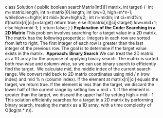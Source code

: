 class Solution {
public boolean searchMatrix(int[][] matrix, int target) {
​
int m=matrix.length;
int n=matrix[0].length;
int low=0, high=m*n-1;
while(low<=high){
int mid=(low+high)/2;;
int ri=mid/n;
int ci=mid%n;
if(matrix[ri][ci]==target) return true;
else if(matrix[ri][ci]<target) low=mid+1;
else high=mid-1;
}
return false;
}
}
**Explanation of the Code: Searching in a 2D Matrix**
This problem involves searching for a target value in a 2D matrix. The matrix has the following properties:
​
Integers in each row are sorted from left to right.
The first integer of each row is greater than the last integer of the previous row.
The goal is to determine if the target value exists in the matrix.
​
**Approach: Binary Search**
We can treat the 2D matrix as a 1D array for the purpose of applying binary search. The matrix is sorted both row-wise and column-wise, so we can use binary search to efficiently find the target.
​
We calculate mid, the middle index of the current search range.
We convert mid back to 2D matrix coordinates using mid / n (row index) and mid % n (column index).
If the element at matrix[ri][ci] equals the target, we return true.
If the element is less than the target, we discard the lower half of the current range by setting low = mid + 1.
If the element is greater than the target, we discard the upper half by setting high = mid - 1.
​
This solution efficiently searches for a target in a 2D matrix by performing binary search, treating the matrix as a 1D array, with a time complexity of O(log(m * n)).